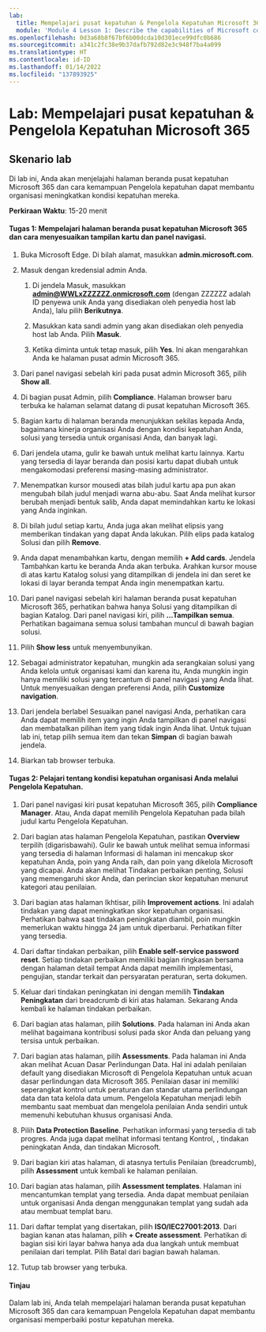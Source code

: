 ```yaml
---
lab:
  title: Mempelajari pusat kepatuhan & Pengelola Kepatuhan Microsoft 365
  module: 'Module 4 Lesson 1: Describe the capabilities of Microsoft compliance solutions: Describe the compliance management capabilities in Microsoft'
ms.openlocfilehash: 0d3a68b8f67bf6b00dcda10d301ece99dfc0b686
ms.sourcegitcommit: a341c2fc38e9b37dafb792d82e3c948f7ba4a099
ms.translationtype: HT
ms.contentlocale: id-ID
ms.lasthandoff: 01/14/2022
ms.locfileid: "137893925"
---
```

# <a name="lab-explore-the-microsoft-365-compliance-center--compliance-manager"></a>Lab: Mempelajari pusat kepatuhan & Pengelola Kepatuhan Microsoft 365

## <a name="lab-scenario"></a>Skenario lab
Di lab ini, Anda akan menjelajahi halaman beranda pusat kepatuhan Microsoft 365 dan cara kemampuan Pengelola kepatuhan dapat membantu organisasi meningkatkan kondisi kepatuhan mereka.


**Perkiraan Waktu**: 15-20 menit

#### <a name="task-1-explore-the-microsoft-365-compliance-center-home-page-and-learn-to-customize-the-card-view-and-the-navigation-panel"></a>Tugas 1: Mempelajari halaman beranda pusat kepatuhan Microsoft 365 dan cara menyesuaikan tampilan kartu dan panel navigasi.

1.  Buka Microsoft Edge. Di bilah alamat, masukkan **admin.microsoft.com**.

1. Masuk dengan kredensial admin Anda.
    1. Di jendela Masuk, masukkan **admin@WWLxZZZZZZ.onmicrosoft.com** (dengan ZZZZZZ adalah ID penyewa unik Anda yang disediakan oleh penyedia host lab Anda), lalu pilih **Berikutnya**.
    
    1. Masukkan kata sandi admin yang akan disediakan oleh penyedia host lab Anda. Pilih **Masuk**.
    1. Ketika diminta untuk tetap masuk, pilih **Yes**. Ini akan mengarahkan Anda ke halaman pusat admin Microsoft 365.

1. Dari panel navigasi sebelah kiri pada pusat admin Microsoft 365, pilih **Show all**.

1. Di bagian pusat Admin, pilih **Compliance**.  Halaman browser baru terbuka ke halaman selamat datang di pusat kepatuhan Microsoft 365.  
1. Bagian kartu di halaman beranda menunjukkan sekilas kepada Anda, bagaimana kinerja organisasi Anda dengan kondisi kepatuhan Anda, solusi yang tersedia untuk organisasi Anda, dan banyak lagi.
1. Dari jendela utama, gulir ke bawah untuk melihat kartu lainnya. Kartu yang tersedia di layar beranda dan posisi kartu dapat diubah untuk mengakomodasi preferensi masing-masing administrator.  
1. Menempatkan kursor mousedi atas bilah judul kartu apa pun akan mengubah bilah judul menjadi warna abu-abu.  Saat Anda melihat kursor berubah menjadi bentuk salib, Anda dapat memindahkan kartu ke lokasi yang Anda inginkan.
1. Di bilah judul setiap kartu, Anda juga akan melihat elipsis yang memberikan tindakan yang dapat Anda lakukan.  Pilih elips pada katalog Solusi dan pilih **Remove**.
1. Anda dapat menambahkan kartu, dengan memilih **+ Add cards**.  Jendela Tambahkan kartu ke beranda Anda akan terbuka.  Arahkan kursor mouse di atas kartu Katalog solusi yang ditampilkan di jendela ini dan seret ke lokasi di layar beranda tempat Anda ingin menempatkan kartu.
1. Dari panel navigasi sebelah kiri halaman beranda pusat kepatuhan Microsoft 365, perhatikan bahwa hanya Solusi yang ditampilkan di bagian Katalog.  Dari panel navigasi kiri, pilih **...Tampilkan semua**.  Perhatikan bagaimana semua solusi tambahan muncul di bawah bagian solusi.  
1. Pilih **Show less** untuk menyembunyikan.
1. Sebagai administrator kepatuhan, mungkin ada serangkaian solusi yang Anda kelola untuk organisasi kami dan karena itu, Anda mungkin ingin hanya memiliki solusi yang tercantum di panel navigasi yang Anda lihat. Untuk menyesuaikan dengan preferensi Anda, pilih **Customize navigation**.  
1. Dari jendela berlabel Sesuaikan panel navigasi Anda, perhatikan cara Anda dapat memilih item yang ingin Anda tampilkan di panel navigasi dan membatalkan pilihan item yang tidak ingin Anda lihat. Untuk tujuan lab ini, tetap pilih semua item dan tekan **Simpan** di bagian bawah jendela.  
1. Biarkan tab browser terbuka.

#### <a name="task-2-learn-about-your-organizations-compliance-posture-through-compliance-manager"></a>Tugas 2: Pelajari tentang kondisi kepatuhan organisasi Anda melalui Pengelola Kepatuhan.

1. Dari panel navigasi kiri pusat kepatuhan Microsoft 365, pilih **Compliance Manager**.  Atau, Anda dapat memilih Pengelola Kepatuhan pada bilah judul kartu Pengelola Kepatuhan.

1. Dari bagian atas halaman Pengelola Kepatuhan, pastikan **Overview** terpilih (digarisbawahi). Gulir ke bawah untuk melihat semua informasi yang tersedia di halaman  Informasi di halaman ini mencakup skor kepatuhan Anda, poin yang Anda raih, dan poin yang dikelola Microsoft yang dicapai.   Anda akan melihat Tindakan perbaikan penting, Solusi yang memengaruhi skor Anda, dan perincian skor kepatuhan menurut kategori atau penilaian.

1. Dari bagian atas halaman Ikhtisar, pilih **Improvement actions**.  Ini adalah tindakan yang dapat meningkatkan skor kepatuhan organisasi. Perhatikan bahwa saat tindakan peningkatan diambil, poin mungkin memerlukan waktu hingga 24 jam untuk diperbarui.  Perhatikan filter yang tersedia.

1. Dari daftar tindakan perbaikan, pilih **Enable self-service password reset**.  Setiap tindakan perbaikan memiliki bagian ringkasan bersama dengan halaman detail tempat Anda dapat memilih implementasi, pengujian, standar terkait dan persyaratan peraturan, serta dokumen.

1. Keluar dari tindakan peningkatan ini dengan memilih **Tindakan Peningkatan** dari breadcrumb di kiri atas halaman.  Sekarang Anda kembali ke halaman tindakan perbaikan.

1. Dari bagian atas halaman, pilih **Solutions**. Pada halaman ini Anda akan melihat bagaimana kontribusi solusi pada skor Anda dan peluang yang tersisa untuk perbaikan.

1. Dari bagian atas halaman, pilih **Assessments**. Pada halaman ini Anda akan melihat Acuan Dasar Perlindungan Data.  Hal ini adalah penilaian default yang disediakan Microsoft di Pengelola Kepatuhan untuk acuan dasar perlindungan data Microsoft 365.  Penilaian dasar ini memiliki seperangkat kontrol untuk peraturan dan standar utama perlindungan data dan tata kelola data umum. Pengelola Kepatuhan menjadi lebih membantu saat membuat dan mengelola penilaian Anda sendiri untuk memenuhi kebutuhan khusus organisasi Anda.

1. Pilih **Data Protection Baseline**.  Perhatikan informasi yang tersedia di tab progres.  Anda juga dapat melihat informasi tentang Kontrol, , tindakan peningkatan Anda, dan tindakan Microsoft.  

1. Dari bagian kiri atas halaman, di atasnya tertulis Penilaian (breadcrumb), pilih **Assessment** untuk kembali ke halaman penilaian.  

1. Dari bagian atas halaman, pilih **Assessment templates**.  Halaman ini mencantumkan templat yang tersedia. Anda dapat membuat penilaian untuk organisasi Anda dengan menggunakan templat yang sudah ada atau membuat templat baru.
 
1. Dari daftar templat yang disertakan, pilih **ISO/IEC27001:2013**. Dari bagian kanan atas halaman, pilih **+ Create assessment**.  Perhatikan di bagian sisi kiri layar bahwa hanya ada dua langkah untuk membuat penilaian dari templat.  Pilih Batal dari bagian bawah halaman.

1. Tutup tab browser yang terbuka.


#### <a name="review"></a>Tinjau
Dalam lab ini, Anda telah mempelajari halaman beranda pusat kepatuhan Microsoft 365 dan cara kemampuan Pengelola Kepatuhan dapat membantu organisasi memperbaiki postur kepatuhan mereka.
